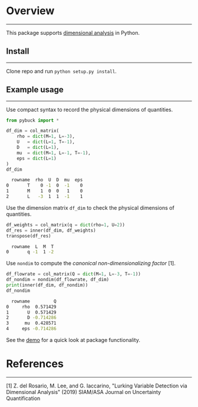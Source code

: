 # Overview

---

This package supports [dimensional
analysis](https://en.wikipedia.org/wiki/Dimensional_analysis) in Python.

## Install

---

Clone repo and run `python setup.py install`.

## Example usage

---

Use compact syntax to record the physical dimensions of quantities.

```python
from pybuck import *

df_dim = col_matrix(
    rho = dict(M=1, L=-3),
    U   = dict(L=1, T=-1),
    D   = dict(L=1),
    mu  = dict(M=1, L=-1, T=-1),
    eps = dict(L=1)
)
df_dim
```

```bash
  rowname  rho  U  D  mu  eps
0       T    0 -1  0  -1    0
1       M    1  0  0   1    0
2       L   -3  1  1  -1    1
```

Use the dimension matrix `df_dim` to check the physical dimensions of quantities.

```python
df_weights = col_matrix(q = dict(rho=1, U=2))
df_res = inner(df_dim, df_weights)
transpose(df_res)
```

```bash
  rowname  L  M  T
0       q -1  1 -2
```

Use `nondim` to compute the *canonical non-dimensionalizing factor* [1].

```python
df_flowrate = col_matrix(Q = dict(M=1, L=-3, T=-1))
df_nondim = nondim(df_flowrate, df_dim)
print(inner(df_dim, df_nondim))
df_nondim
```

```bash
  rowname         Q
0     rho  0.571429
1       U  0.571429
2       D -0.714286
3      mu  0.428571
4     eps -0.714286
```

See the
[demo](https://github.com/zdelrosario/pybuck/blob/master/examples/quick_demo.ipynb)
for a quick look at package functionality.

# References

---

[1] Z. del Rosario, M. Lee, and G. Iaccarino, "Lurking Variable Detection via Dimensional Analysis" (2019) SIAM/ASA Journal on Uncertainty Quantification
